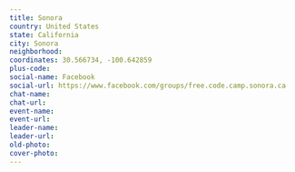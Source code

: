 ```yaml
---
title: Sonora
country: United States
state: California
city: Sonora
neighborhood: 
coordinates: 30.566734, -100.642859
plus-code:
social-name: Facebook
social-url: https://www.facebook.com/groups/free.code.camp.sonora.ca
chat-name:
chat-url:
event-name:
event-url:
leader-name:
leader-url:
old-photo: 
cover-photo:
---
```

